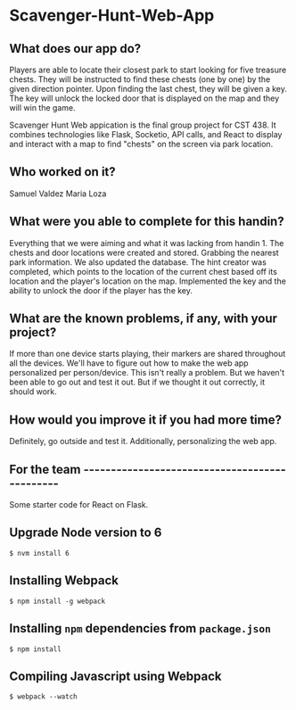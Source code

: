 # Scavenger-Hunt-Web-App

## What does our app do?
Players are able to locate their closest park to start looking for five treasure chests. They will be instructed to find these chests (one by one) by
the given direction pointer. Upon finding the last chest, they will be given a key. The key will unlock the locked door that is displayed on the map and
they will win the game.

Scavenger Hunt Web appication is the final group project for CST 438.
It combines technologies like Flask, Socketio, API calls, and React to 
display and interact with a map to find "chests" on the screen via park location.

## Who worked on it?
Samuel Valdez
Maria Loza

## What were you able to complete for this handin?
Everything that we were aiming and what it was lacking from handin 1.
The chests and door locations were created and stored. Grabbing the nearest park information. We also updated the database. The hint creator was completed, which
points to the location of the current chest based off its location and the player's location on the map. Implemented the key and the ability to unlock the door if
the player has the key.

## What are the known problems, if any, with your project?
If more than one device starts playing, their markers are shared throughout all the devices. We'll have to figure out how to make the web app personalized per 
person/device. 
This isn't really a problem. But we haven't been able to go out and test it out. But if we thought it out correctly, it should work.

## How would you improve it if you had more time?
Definitely, go outside and test it. 
Additionally, personalizing the web app.





## For the team ----------------------------------------------
Some starter code for React on Flask.

## Upgrade Node version to 6

```$ nvm install 6```

## Installing Webpack

```$ npm install -g webpack```

## Installing `npm` dependencies from `package.json`

```$ npm install```

## Compiling Javascript using Webpack

```$ webpack --watch```




